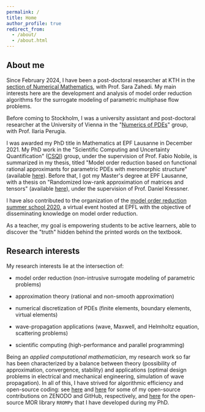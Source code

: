 ```yaml
---
permalink: /
title: Home
author_profile: true
redirect_from: 
  - /about/
  - /about.html
---
```


About me
-----

Since February 2024, I have been a post-doctoral researcher at KTH in the [section of Numerical Mathematics](https://www.kth.se/directory/s/sf/sfg?l=en), with Prof. Sara Zahedi. My main interests here are the development and analysis of model order reduction algorithms for the surrogate modeling of parametric multiphase flow problems.

Before coming to Stockholm, I was a university assistant and post-doctoral researcher at the University of Vienna in the "[Numerics of PDEs](https://www.mat.univie.ac.at/~perugia/index.html)" group, with Prof. Ilaria Perugia.

I was awarded my PhD title in Mathematics at EPF Lausanne in December 2021. My PhD work in the "Scientific Computing and Uncertainty Quantification" ([CSQI](https://www.epfl.ch/labs/csqi/)) group, under the supervision of Prof. Fabio Nobile, is summarized in my thesis, titled "Model order reduction based on functional rational approximants for parametric PDEs with meromorphic structure" (available [here](https://doi.org/10.5075/epfl-thesis-9271)). Before that, I got my Master's degree at EPF Lausanne, with a thesis on "Randomized low-rank approximation of matrices and tensors" (available [here](/files/masters_randomized_low-rank.pdf)), under the supervision of Prof. Daniel Kressner.

I have also contributed to the organization of the [model order reduction summer school 2020](https://archiveweb.epfl.ch/morss2020.epfl.ch/), a virtual event hosted at EPFL with the objective of disseminating knowledge on model order reduction.

As a teacher, my goal is empowering students to be active learners, able to discover the "truth" hidden behind the printed words on the textbook.

Research interests
-----

My research interests lie at the intersection of:

- model order reduction (non-intrusive surrogate modeling of parametric problems)

- approximation theory (rational and non-smooth approximation)

- numerical discretization of PDEs (finite elements, boundary elements, virtual elements)

- wave-propagation applications (wave, Maxwell, and Helmholtz equation, scattering problems)

- scientific computing (high-performance and parallel programming)

Being an _applied computational mathematician_, my research work so far has been characterized by a balance between theory (possibility of approximation, convergence, stability) and applications (optimal design problems in electrical and mechanical engineering, simulation of wave propagation). In all of this, I have strived for algorithmic efficiency and open-source coding: see [here](https://zenodo.org/search?q=%22Pradovera,%20Davide%22) and [here](https://github.com/pradovera) for some of my open-source contributions on ZENODO and GitHub, respectively, and [here](https://c4science.ch/source/RROMPy/) for the open-source MOR library `RROMPy` that I have developed during my PhD.

